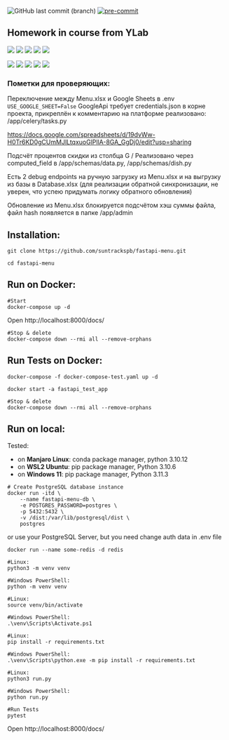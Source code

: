 ![GitHub last commit (branch)](https://img.shields.io/github/last-commit/suntrackspb/fastapi-menu/master)
[![pre-commit](https://img.shields.io/badge/pre--commit-enabled-brightgreen?logo=pre-commit)](https://github.com/pre-commit/pre-commit)


## Homework in course from YLab
![](https://img.shields.io/badge/Python-3776AB.svg?style=for-the-badge&logo=Python&logoColor=white)
![](https://img.shields.io/badge/FastAPI-009688.svg?style=for-the-badge&logo=FastAPI&logoColor=white)
![](https://img.shields.io/badge/Pytest-0A9EDC.svg?style=for-the-badge&logo=Pytest&logoColor=white)
![](https://img.shields.io/badge/PostgreSQL-4169E1.svg?style=for-the-badge&logo=PostgreSQL&logoColor=white)
![](https://img.shields.io/badge/Redis-DC382D.svg?style=for-the-badge&logo=Redis&logoColor=white)

![](https://img.shields.io/badge/Celery-37814A.svg?style=for-the-badge&logo=Celery&logoColor=white)
![](https://img.shields.io/badge/RabbitMQ-FF6600.svg?style=for-the-badge&logo=RabbitMQ&logoColor=white)
![](https://img.shields.io/badge/Docker-2496ED.svg?style=for-the-badge&logo=Docker&logoColor=white)
![](https://img.shields.io/badge/Google%20Sheets-34A853.svg?style=for-the-badge&logo=Google-Sheets&logoColor=white)
![](https://img.shields.io/badge/precommit-FAB040.svg?style=for-the-badge&logo=pre-commit&logoColor=black)



### Пометки для проверяющих:
Переключение между Menu.xlsx и Google Sheets в .env `USE_GOOGLE_SHEET=False`
GoogleApi требует credentials.json в корне проекта, прикреплён к комментарию на платформе
реализовано: /app/celery/tasks.py

https://docs.google.com/spreadsheets/d/19dvWw-H0Tr6KD0gCUmMJlLtqxuoGlPllA-8GA_GgDj0/edit?usp=sharing

Подсчёт процентов скидки из столбца G / Реализовано через computed_field в /app/schemas/data.py, /app/schemas/dish.py

Есть 2 debug endpoints на ручную загрузку из Menu.xlsx и на выгрузку из базы в Database.xlsx
(для реализации обратной синхронизации, не уверен, что успею придумать логику обратного обновления)

Обновление из Menu.xlsx блокируется подсчётом хэш суммы файла, файл hash появляется в папке /app/admin


## Installation:
```commandline
git clone https://github.com/suntrackspb/fastapi-menu.git
```
```shell
cd fastapi-menu
```


## Run on Docker:
```shell
#Start
docker-compose up -d
```
Open http://localhost:8000/docs/
```shell
#Stop & delete
docker-compose down --rmi all --remove-orphans
```

## Run Tests on Docker:
```shell
docker-compose -f docker-compose-test.yaml up -d

docker start -a fastapi_test_app
```
```shell
#Stop & delete
docker-compose down --rmi all --remove-orphans
```

## Run on local:

Tested:
* on **Manjaro Linux**: conda package manager, python 3.10.12
* on **WSL2 Ubuntu**: pip package manager, Python 3.10.6
* on **Windows 11**: pip package manager, Python 3.11.3

```shell
# Create PostgreSQL database instance
docker run -itd \
	--name fastapi-menu-db \
	-e POSTGRES_PASSWORD=postgres \
	-p 5432:5432 \
	-v /dist:/var/lib/postgresql/dist \
	postgres
```
or use your PostgreSQL Server, but you need change auth data in .env file
```shell
docker run --name some-redis -d redis
```
```shell
#Linux:
python3 -m venv venv

#Windows PowerShell:
python -m venv venv
```
```shell
#Linux:
source venv/bin/activate

#Windows PowerShell:
.\venv\Scripts\Activate.ps1
```
```shell
#Linux:
pip install -r requirements.txt

#Windows PowerShell:
.\venv\Scripts\python.exe -m pip install -r requirements.txt
```
```shell
#Linux:
python3 run.py

#Windows PowerShell:
python run.py

#Run Tests
pytest
```
Open http://localhost:8000/docs/
